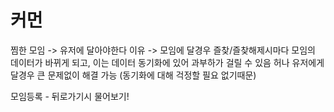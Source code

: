 # 커먼

찜한 모임 -> 유저에 달아야한다
이유 -> 모임에 달경우 즐찾/즐찾해제시마다 모임의 데이터가 바뀌게 되고, 이는 데이터 동기화에 있어 과부하가 걸릴 수 있음
허나 유저에게 달경우 큰 문제없이 해결 가능 (동기화에 대해 걱정할 필요 없기때문)

모임등록 - 뒤로가기시 물어보기!